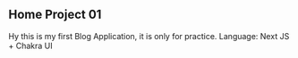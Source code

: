 ## Home Project 01

Hy this is my first Blog Application, it is only for practice.
Language: Next JS + Chakra UI
